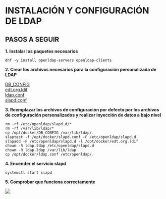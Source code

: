 # INSTALACIÓN Y CONFIGURACIÓN DE LDAP

## PASOS A SEGUIR

**1. Instalar los paquetes necesarios**

```
dnf -y install openldap-servers openldap-clients
```

**2. Crear los archivos necesarios para la configuración personalizada de LDAP**

[DB_CONFIG](./DB_CONFIG)  
[edt.org.ldif](./edt.org.ldif)  
[ldap.conf](ldap.conf)  
[slapd.conf](slapd.conf)  

**3. Reemplazar los archivos de configuración por defecto por los archivos de configuración personalizados y realizar inyección de datos a bajo nivel**

```
rm -rf /etc/openldap/slapd.d/*
rm -rf /var/lib/ldap/*
cp /opt/docker/DB_CONFIG /var/lib/ldap/.
slaptest -f /opt/docker/slapd.conf -F /etc/openldap/slapd.d
slapadd -F /etc/openldap/slapd.d -l /opt/docker/edt.org.ldif
chown -R ldap.ldap /etc/openldap/slapd.d
chown -R ldap.ldap /var/lib/ldap
cp /opt/docker/ldap.conf /etc/openldap/.
```

**4. Encender el servicio slapd**

```
systemctl start slapd
```

**5. Comprobar que funciona correctamente**

![](../../img/5_ejemplo/ldpasearch.png)


